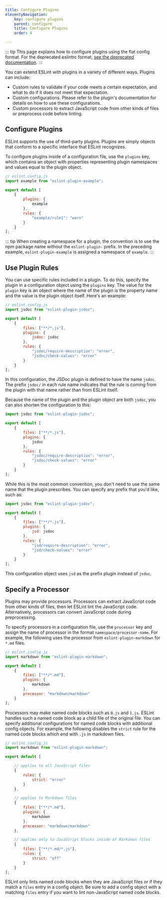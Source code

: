 ```yaml
---
title: Configure Plugins
eleventyNavigation:
    key: configure plugins
    parent: configure
    title: Configure Plugins
    order: 4

---
```


::: tip
This page explains how to configure plugins using the flat config format. For the deprecated eslintrc format, [see the deprecated documentation](plugins-deprecated).
:::

You can extend ESLint with plugins in a variety of different ways. Plugins can include:

* Custom rules to validate if your code meets a certain expectation, and what to do if it does not meet that expectation.
* Custom configurations. Please refer to the plugin's documentation for details on how to use these configurations.
* Custom processors to extract JavaScript code from other kinds of files or preprocess code before linting.

## Configure Plugins

ESLint supports the use of third-party plugins. Plugins are simply objects that conform to a specific interface that ESLint recognizes.

To configure plugins inside of a configuration file, use the `plugins` key, which contains an object with properties representing plugin namespaces and values equal to the plugin object.

```js
// eslint.config.js
import example from "eslint-plugin-example";

export default [
    {
        plugins: {
            example
        },
        rules: {
            "example/rule1": "warn"
        }
    }
];
```

::: tip
When creating a namespace for a plugin, the convention is to use the npm package name without the `eslint-plugin-` prefix. In the preceding example, `eslint-plugin-example` is assigned a namespace of `example`.
:::

## Use Plugin Rules

You can use specific rules included in a plugin. To do this, specify the plugin
in a configuration object using the `plugins` key. The value for the `plugin` key
is an object where the name of the plugin is the property name and the value is the plugin object itself. Here's an example:

```js
// eslint.config.js
import jsdoc from "eslint-plugin-jsdoc";

export default [
    {
        files: ["**/*.js"],
        plugins: {
            jsdoc: jsdoc
        },
        rules: {
            "jsdoc/require-description": "error",
            "jsdoc/check-values": "error"
        }
    }
];
```

In this configuration, the JSDoc plugin is defined to have the name `jsdoc`. The prefix `jsdoc/` in each rule name indicates that the rule is coming from the plugin with that name rather than from ESLint itself.

Because the name of the plugin and the plugin object are both `jsdoc`, you can also shorten the configuration to this:

```js
import jsdoc from "eslint-plugin-jsdoc";

export default [
    {
        files: ["**/*.js"],
        plugins: {
            jsdoc
        },
        rules: {
            "jsdoc/require-description": "error",
            "jsdoc/check-values": "error"
        }
    }
];
```

While this is the most common convention, you don't need to use the same name that the plugin prescribes. You can specify any prefix that you'd like, such as:

```js
import jsdoc from "eslint-plugin-jsdoc";

export default [
    {
        files: ["**/*.js"],
        plugins: {
            jsd: jsdoc
        },
        rules: {
            "jsd/require-description": "error",
            "jsd/check-values": "error"
        }
    }
];
```

This configuration object uses `jsd` as the prefix plugin instead of `jsdoc`.

## Specify a Processor

Plugins may provide processors. Processors can extract JavaScript code from other kinds of files, then let ESLint lint the JavaScript code. Alternatively, processors can convert JavaScript code during preprocessing.

To specify processors in a configuration file, use the `processor` key and assign the name of processor in the format `namespace/processor-name`. For example, the following uses the processor from `eslint-plugin-markdown` for `*.md` files.

```js
// eslint.config.js
import markdown from "eslint-plugin-markdown";

export default [
    {
        files: ["**/*.md"],
        plugins: {
            markdown
        },
        processor: "markdown/markdown"
    }
];
```

Processors may make named code blocks such as `0.js` and `1.js`. ESLint handles such a named code block as a child file of the original file. You can specify additional configurations for named code blocks with additional config objects. For example, the following disables the `strict` rule for the named code blocks which end with `.js` in markdown files.

```js
// eslint.config.js
import markdown from "eslint-plugin-markdown";

export default [

    // applies to all JavaScript files
    {
        rules: {
            strict: "error"
        }
    },

    // applies to Markdown files
    {
        files: ["**/*.md"],
        plugins: {
            markdown
        },
        processor: "markdown/markdown"
    },

    // applies only to JavaScript blocks inside of Markdown files
    {
        files: ["**/*.md/*.js"],
        rules: {
            strict: "off"
        }
    }
];
```

ESLint only lints named code blocks when they are JavaScript files or if they match a `files` entry in a config object. Be sure to add a config object with a matching `files` entry if you want to lint non-JavaScript named code blocks.
